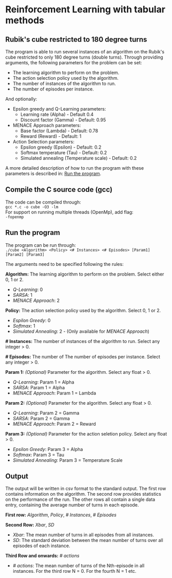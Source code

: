 # Reinforcement Learning with tabular methods
## Rubik's cube restricted to 180 degree turns
The program is able to run several instances of an algorithm on the Rubik's cube restricted to only 180 degree turns (double turns).
Through providing arguments, the following parameters for the problem can be set:
* The learning algorithm to perform on the problem.
* The action selection policy used by the algorithm.
* The number of instances of the algorithm to run.
* The number of episodes per instance.

And optionally:
* Epsilon greedy and Q-Learning parameters:
    * Learning rate (Alpha) - Default 0.4
    * Discount factor (Gamma) - Default: 0.95
* MENACE Approach parameters:
    * Base factor (Lambda) - Default: 0.78
    * Reward (Reward) - Default: 1
* Action Selection parameters:
    * Epsilon greedy (Epsilon) - Default: 0.2
    * Softmax temperature (Tau) - Default: 0.2
    * Simulated annealing (Temperature scale) - Default: 0.2

A more detailed description of how to run the program with these parameters is described in: [Run the program](#run-the-program).

## Compile the C source code (gcc)
The code can be compiled through:  
`gcc *.c -o cube -O3 -lm`  
For support on running multiple threads (OpenMp), add flag:  
`-fopenmp`

## Run the program
The program can be run through:  
`./cube <Algorithm> <Policy> <# Instances> <# Episodes> [Param1] [Param2] [Param3]`

The arguments need to be specified following the rules:

**Algorithm:** The learning algorithm to perform on the problem. Select either 0, 1 or 2.
* _Q-Learning_: 0
* _SARSA_: 1
* _MENACE Approach_: 2

**Policy:** The action selection policy used by the algorithm. Select 0, 1 or 2.
* _Espilon Greedy_: 0
* _Softmax_: 1  
* _Simulated Annealing_: 2 - (Only available for _MENACE Approach_)

**# Instances:** The number of instances of the algorithm to run. Select any integer > 0.

**# Episodes:** The number of The number of episodes per instance. Select any integer > 0.

**Param 1:** _(Optional)_ Parameter for the algorithm. Select any float > 0.
* _Q-Learning_: Param 1 = Alpha
* _SARSA_: Param 1 = Alpha
* _MENACE Approach_: Param 1 = Lambda

**Param 2:** _(Optional)_ Parameter for the algorithm. Select any float > 0.
* _Q-Learning_: Param 2 = Gamma
* _SARSA_: Param 2 = Gamma
* _MENACE Approach_: Param 2 = Reward

**Param 3:** _(Optional)_ Parameter for the action seletion policy. Select any float > 0.
* _Epsilon Greedy_: Param 3 = Alpha
* _Softmax_: Param 3 = Tau
* _Simulated Annealing_: Param 3 = Temperature Scale

## Output
The output will be written in csv format to the standard output. The first row contains information on the algorithm. The second row provides statistics on the performance of the run. The other rows all contain a single data entry, containing the average number of turns in each episode.

**First row:**
_Algorithm_, _Policy_, _# Instances_, _# Episodes_

**Second Row:** _Xbar_, _SD_  
* _Xbar_: The mean number of turns in all episodes from all instances.
* _SD_: The standard deviation between the mean number of turns over all episodes of each instance.

**Third Row and onwards:** _# actions_
* _# actions_: The mean number of turns of the Nth-episode in all instances. For the third row N = 0. For the fourth N = 1 etc.
